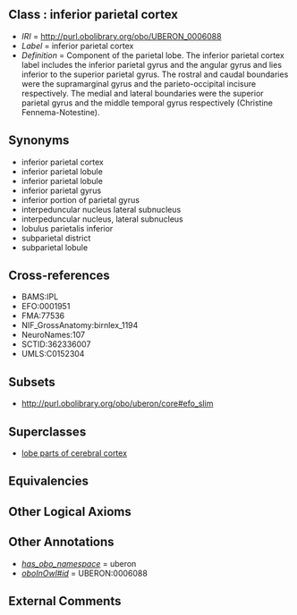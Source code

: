
## Class : inferior parietal cortex

 * *IRI* = http://purl.obolibrary.org/obo/UBERON_0006088
 * *Label* = inferior parietal cortex
 * *Definition* = Component of the parietal lobe. The inferior parietal cortex label includes the inferior parietal gyrus and the angular gyrus and lies inferior to the superior parietal gyrus. The rostral and caudal boundaries were the supramarginal gyrus and the parieto-occipital incisure respectively. The medial and lateral boundaries were the superior parietal gyrus and the middle temporal gyrus respectively (Christine Fennema-Notestine).

## Synonyms

 * inferior parietal cortex
 * inferior parietal lobule
 * inferior parietal lobule
 * inferior parietal gyrus
 * inferior portion of parietal gyrus
 * interpeduncular nucleus lateral subnucleus
 * interpeduncular nucleus, lateral subnucleus
 * lobulus parietalis inferior
 * subparietal district
 * subparietal lobule

## Cross-references

 * BAMS:IPL
 * EFO:0001951
 * FMA:77536
 * NIF_GrossAnatomy:birnlex_1194
 * NeuroNames:107
 * SCTID:362336007
 * UMLS:C0152304

## Subsets

 * http://purl.obolibrary.org/obo/uberon/core#efo_slim

## Superclasses

 * [lobe parts of cerebral cortex](../../UBERON/22/UBERON_0003022.md)

## Equivalencies


## Other Logical Axioms


## Other Annotations

 * *[has_obo_namespace](../../ce/oboInOwl#hasOBONamespace.md)* = uberon
 * *[oboInOwl#id](../../id/oboInOwl#id.md)* = UBERON:0006088

## External Comments

